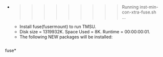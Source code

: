 * >>>>>>>>> Running inst-min-con-xtra-fuse.sh ...
  * Install fuse(fusermount) to run TMSU.
  * Disk size = 1319932K. Space Used = 8K. Runtime = 00:00:00:01.
  * The following NEW packages will be installed:
  ```bash
fuse*
  ```
